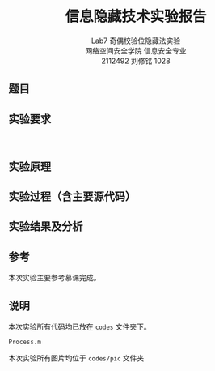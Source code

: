 # <center>**信息隐藏技术实验报告**</center>

 <center>Lab7 奇偶校验位隐藏法实验</center>

 <center> 网络空间安全学院 信息安全专业</center>

 <center> 2112492 刘修铭 1028</center>

## 题目



## 实验要求



​	

## 实验原理





## 实验过程（含主要源代码）





## 实验结果及分析





## 参考

本次实验主要参考慕课完成。



## 说明

本次实验所有代码均已放在 `codes` 文件夹下。

```shell
Process.m
```

本次实验所有图片均位于 `codes/pic` 文件夹